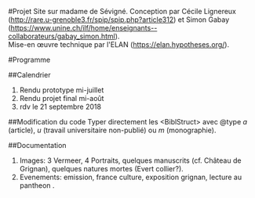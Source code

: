 #Projet
Site sur madame de Sévigné.
Conception par Cécile Lignereux (http://rare.u-grenoble3.fr/spip/spip.php?article312) et Simon Gabay (https://www.unine.ch/ilf/home/enseignants--collaborateurs/gabay_simon.html).  
Mise-en œuvre technique par l'ELAN (https://elan.hypotheses.org/).

#Programme

##Calendrier
1. Rendu prototype mi-juillet
1. Rendu projet final mi-août
1. rdv le 21 septembre 2018

##Modification du code
Typer directement les \<BiblStruct> avec @type _a_ (article), _u_ (travail universitaire non-publié) ou _m_ (monographie).

##Documentation
1. Images: 3 Vermeer, 4 Portraits, quelques manuscrits (cf. Château de Grignan), quelques natures mortes (Evert collier?).
1. Evenements: emission, france culture, exposition grignan, lecture au pantheon .